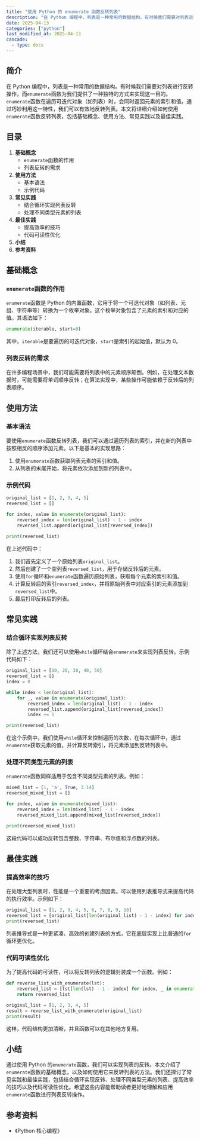 ```yaml
---
title: "使用 Python 的 enumerate 函数反转列表"
description: "在 Python 编程中，列表是一种常用的数据结构。有时候我们需要对列表进行反转操作，而`enumerate`函数为我们提供了一种独特的方式来实现这一目的。`enumerate`函数在遍历可迭代对象（如列表）时，会同时返回元素的索引和值。通过巧妙利用这一特性，我们可以有效地反转列表。本文将详细介绍如何使用`enumerate`函数反转列表，包括基础概念、使用方法、常见实践以及最佳实践。"
date: 2025-04-13
categories: ["python"]
last_modified_at: 2025-04-13
cascade:
  - type: docs
---
```



## 简介
在 Python 编程中，列表是一种常用的数据结构。有时候我们需要对列表进行反转操作，而`enumerate`函数为我们提供了一种独特的方式来实现这一目的。`enumerate`函数在遍历可迭代对象（如列表）时，会同时返回元素的索引和值。通过巧妙利用这一特性，我们可以有效地反转列表。本文将详细介绍如何使用`enumerate`函数反转列表，包括基础概念、使用方法、常见实践以及最佳实践。

<!-- more -->
## 目录
1. **基础概念**
    - `enumerate`函数的作用
    - 列表反转的需求
2. **使用方法**
    - 基本语法
    - 示例代码
3. **常见实践**
    - 结合循环实现列表反转
    - 处理不同类型元素的列表
4. **最佳实践**
    - 提高效率的技巧
    - 代码可读性优化
5. **小结**
6. **参考资料**

## 基础概念
### `enumerate`函数的作用
`enumerate`函数是 Python 的内置函数，它用于将一个可迭代对象（如列表、元组、字符串等）转换为一个枚举对象。这个枚举对象包含了元素的索引和对应的值。其语法如下：
```python
enumerate(iterable, start=0)
```
其中，`iterable`是要遍历的可迭代对象，`start`是索引的起始值，默认为 0。

### 列表反转的需求
在许多编程场景中，我们可能需要将列表中的元素顺序颠倒。例如，在处理文本数据时，可能需要将单词顺序反转；在算法实现中，某些操作可能依赖于反转后的列表顺序。

## 使用方法
### 基本语法
要使用`enumerate`函数反转列表，我们可以通过遍历列表的索引，并在新的列表中按照相反的顺序添加元素。以下是基本的实现思路：
1. 使用`enumerate`函数获取列表元素的索引和值。
2. 从列表的末尾开始，将元素依次添加到新的列表中。

### 示例代码
```python
original_list = [1, 2, 3, 4, 5]
reversed_list = []

for index, value in enumerate(original_list):
    reversed_index = len(original_list) - 1 - index
    reversed_list.append(original_list[reversed_index])

print(reversed_list)  
```
在上述代码中：
1. 我们首先定义了一个原始列表`original_list`。
2. 然后创建了一个空列表`reversed_list`，用于存储反转后的元素。
3. 使用`for`循环和`enumerate`函数遍历原始列表，获取每个元素的索引和值。
4. 计算反转后的索引`reversed_index`，并将原始列表中对应索引的元素添加到`reversed_list`中。
5. 最后打印反转后的列表。

## 常见实践
### 结合循环实现列表反转
除了上述方法，我们还可以使用`while`循环结合`enumerate`来实现列表反转。示例代码如下：
```python
original_list = [10, 20, 30, 40, 50]
reversed_list = []
index = 0

while index < len(original_list):
    for _, value in enumerate(original_list):
        reversed_index = len(original_list) - 1 - index
        reversed_list.append(original_list[reversed_index])
        index += 1

print(reversed_list)  
```
在这个示例中，我们使用`while`循环来控制遍历的次数，在每次循环中，通过`enumerate`获取元素的值，并计算反转索引，将元素添加到反转列表中。

### 处理不同类型元素的列表
`enumerate`函数同样适用于包含不同类型元素的列表。例如：
```python
mixed_list = [1, 'a', True, 3.14]
reversed_mixed_list = []

for index, value in enumerate(mixed_list):
    reversed_index = len(mixed_list) - 1 - index
    reversed_mixed_list.append(mixed_list[reversed_index])

print(reversed_mixed_list)  
```
这段代码可以成功反转包含整数、字符串、布尔值和浮点数的列表。

## 最佳实践
### 提高效率的技巧
在处理大型列表时，性能是一个重要的考虑因素。可以使用列表推导式来提高代码的执行效率。示例如下：
```python
original_list = [1, 2, 3, 4, 5, 6, 7, 8, 9, 10]
reversed_list = [original_list[len(original_list) - 1 - index] for index, _ in enumerate(original_list)]
print(reversed_list)  
```
列表推导式是一种更紧凑、高效的创建列表的方式，它在底层实现上比普通的`for`循环更优化。

### 代码可读性优化
为了提高代码的可读性，可以将反转列表的逻辑封装成一个函数。例如：
```python
def reverse_list_with_enumerate(lst):
    reversed_list = [lst[len(lst) - 1 - index] for index, _ in enumerate(lst)]
    return reversed_list

original_list = [1, 2, 3, 4, 5]
result = reverse_list_with_enumerate(original_list)
print(result)  
```
这样，代码结构更加清晰，并且函数可以在其他地方复用。

## 小结
通过使用 Python 的`enumerate`函数，我们可以实现列表的反转。本文介绍了`enumerate`函数的基础概念，以及如何使用它来反转列表的方法。我们还探讨了常见实践和最佳实践，包括结合循环实现反转、处理不同类型元素的列表、提高效率的技巧以及代码可读性优化。希望这些内容能帮助读者更好地理解和应用`enumerate`函数进行列表反转操作。

## 参考资料
- 《Python 核心编程》